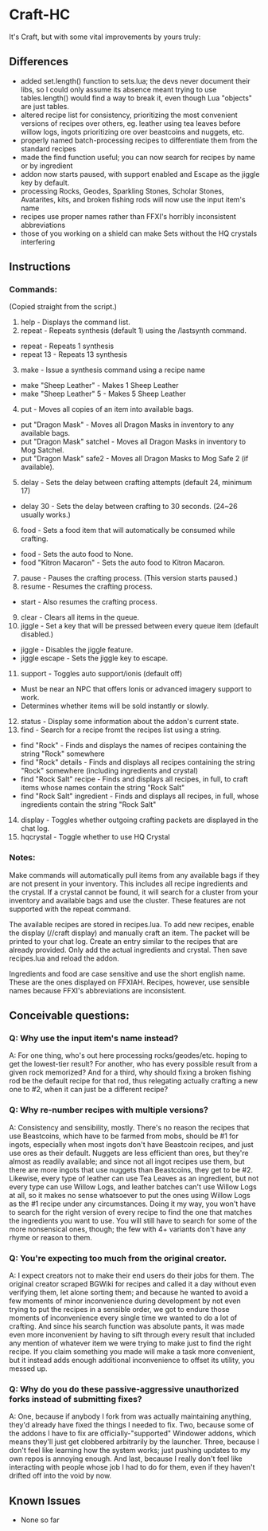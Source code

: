 # Craft-HC

It's Craft, but with some vital improvements by yours truly:
## Differences
- added set.length() function to sets.lua; the devs never document their libs, so I could only assume its absence meant trying to use tables.length() would find a way to break it, even though Lua "objects" are just tables.
- altered recipe list for consistency, prioritizing the most convenient versions of recipes over others, eg. leather using tea leaves before willow logs, ingots prioritizing ore over beastcoins and nuggets, etc.
- properly named batch-processing recipes to differentiate them from the standard recipes
- made the find function useful; you can now search for recipes by name or by ingredient
- addon now starts paused, with support enabled and Escape as the jiggle key by default.
- processing Rocks, Geodes, Sparkling Stones, Scholar Stones, Avatarites, kits, and broken fishing rods will now use the input item's name
- recipes use proper names rather than FFXI's horribly inconsistent abbreviations
- those of you working on a shield can make Sets without the HQ crystals interfering

## Instructions
### Commands:
(Copied straight from the script.)
1.  help - Displays the command list.
2.  repeat - Repeats synthesis (default 1) using the
    /lastsynth command.
* repeat - Repeats 1 synthesis
* repeat 13 - Repeats 13 synthesis
3.  make - Issue a synthesis command using a recipe name
* make "Sheep Leather" - Makes 1 Sheep Leather
* make "Sheep Leather" 5 - Makes 5 Sheep Leather
4.  put - Moves all copies of an item into available bags.
* put "Dragon Mask" - Moves all Dragon Masks in inventory
  to any available bags.
* put "Dragon Mask" satchel - Moves all Dragon Masks in
  inventory to Mog Satchel.
* put "Dragon Mask" safe2 - Moves all Dragon Masks to Mog
  Safe 2 (if available).
5.  delay - Sets the delay between crafting attempts
    (default 24, minimum 17)
* delay 30 - Sets the delay between crafting to 30
  seconds. (24~26 usually works.)
6.  food - Sets a food item that will automatically
    be consumed while crafting.
* food - Sets the auto food to None.
* food "Kitron Macaron" - Sets the auto food
  to Kitron Macaron.
7.  pause - Pauses the crafting process. (This version starts paused.)
8.  resume - Resumes the crafting process.
* start - Also resumes the crafting process.
9. clear - Clears all items in the queue.
10. jiggle - Set a key that will be pressed between every
    queue item (default disabled.)
* jiggle - Disables the jiggle feature.
* jiggle escape - Sets the jiggle key to escape.
11. support - Toggles auto support/ionis (default off)
* Must be near an NPC that offers Ionis or advanced
  imagery support to work.
* Determines whether items will be sold instantly or slowly.
12. status - Display some information about the
    addon's current state.
13. find - Search for a recipe fromt the recipes list using
    a string.
* find "Rock" - Finds and displays the names of recipes
  containing the string "Rock" somewhere
* find "Rock" details - Finds and displays all recipes
  containing the string "Rock" somewhere (including
  ingredients and crystal)
* find "Rock Salt" recipe - Finds and displays all
  recipes, in full, to craft items whose names contain the
  string "Rock Salt"
* find "Rock Salt" ingredient - Finds and displays all
  recipes, in full, whose ingredients contain the string
  "Rock Salt"
14. display - Toggles whether outgoing crafting
    packets are displayed in the chat log.
15. hqcrystal - Toggle whether to use HQ Crystal

### Notes:
  Make commands will automatically pull items from
  any available bags if they are not present in your
  inventory.  This includes all recipe ingredients
  and the crystal.  If a crystal cannot be found,
  it will search for a cluster from your inventory
  and available bags and use the cluster.  These
  features are not supported with the repeat command.

  The available recipes are stored in recipes.lua.
  To add new recipes, enable the display (//craft
  display) and manually craft an item.  The packet will
  be printed to your chat log.  Create an entry similar
  to the recipes that are already provided.  Only add
  the actual ingredients and crystal.  Then save
  recipes.lua and reload the addon.

  Ingredients and food are case sensitive and use
  the short english name.  These are the ones
  displayed on FFXIAH. Recipes, however, use sensible
  names because FFXI's abbreviations are inconsistent.

## Conceivable questions:

### Q: Why use the input item's name instead?
A: For one thing, who's out here processing rocks/geodes/etc. hoping to get the lowest-tier result? For another, who has every possible result from a given rock memorized? And for a third, why should fixing a broken fishing rod be the default recipe for that rod, thus relegating actually crafting a new one to #2, when it can just be a different recipe?

### Q: Why re-number recipes with multiple versions?
A: Consistency and sensibility, mostly. There's no reason the recipes that use Beastcoins, which have to be farmed from mobs, should be #1 for ingots, especially when most ingots don't have Beastcoin recipes, and just use ores as their default. Nuggets are less efficient than ores, but they're almost as readily available; and since not all ingot recipes use them, but there are more ingots that use nuggets than Beastcoins, they get to be #2. Likewise, every type of leather can use Tea Leaves as an ingredient, but not every type can use Willow Logs, and leather batches can't use Willow Logs at all, so it makes no sense whatsoever to put the ones using Willow Logs as the #1 recipe under any circumstances. Doing it my way, you won't have to search for the right version of every recipe to find the one that matches the ingredients you want to use. You will still have to search for some of the more nonsensical ones, though; the few with 4+ variants don't have any rhyme or reason to them.

### Q: You're expecting too much from the original creator.
A: I expect creators not to make their end users do their jobs for them. The original creator scraped BGWiki for recipes and called it a day without even verifying them, let alone sorting them; and because he wanted to avoid a few moments of minor inconvenience during development by not even trying to put the recipes in a sensible order, we got to endure those moments of inconvenience every single time we wanted to do a lot of crafting. And since his search function was absolute pants, it was made even more inconvenient by having to sift through every result that included any mention of whatever item we were trying to make just to find the right recipe. If you claim something you made will make a task more convenient, but it instead adds enough additional inconvenience to offset its utility, you messed up.

### Q: Why do you do these passive-aggressive unauthorized forks instead of submitting fixes?
A: One, because if anybody I fork from was actually maintaining anything, they'd already have fixed the things I needed to fix. Two, because some of the addons I have to fix are officially-"supported" Windower addons, which means they'll just get clobbered arbitrarily by the launcher. Three, because I don't feel like learning how the system works; just pushing updates to my own repos is annoying enough. And last, because I really don't feel like interacting with people whose job I had to do for them, even if they haven't drifted off into the void by now.

## Known Issues
- None so far
